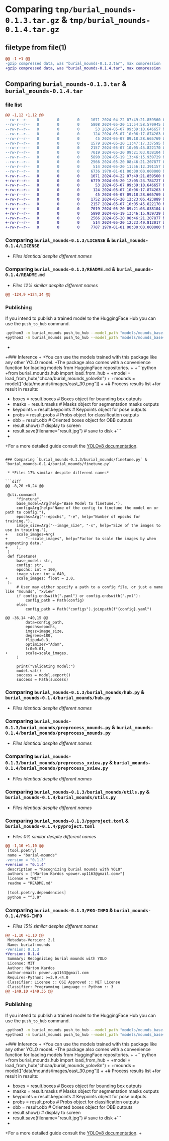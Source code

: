 # Comparing `tmp/burial_mounds-0.1.3.tar.gz` & `tmp/burial_mounds-0.1.4.tar.gz`

## filetype from file(1)

```diff
@@ -1 +1 @@
-gzip compressed data, was "burial_mounds-0.1.3.tar", max compression
+gzip compressed data, was "burial_mounds-0.1.4.tar", max compression
```

## Comparing `burial_mounds-0.1.3.tar` & `burial_mounds-0.1.4.tar`

### file list

```diff
@@ -1,12 +1,12 @@
--rw-r--r--   0        0        0     1071 2024-04-22 07:49:21.859560 burial_mounds-0.1.3/LICENSE
--rw-r--r--   0        0        0     5808 2024-05-20 11:54:58.570945 burial_mounds-0.1.3/README.md
--rw-r--r--   0        0        0       53 2024-05-07 09:39:10.646657 burial_mounds-0.1.3/burial_mounds/__init__.py
--rw-r--r--   0        0        0      124 2024-05-07 10:06:17.874263 burial_mounds-0.1.3/burial_mounds/__main__.py
--rw-r--r--   0        0        0       45 2024-05-07 09:18:28.665769 burial_mounds-0.1.3/burial_mounds/cli.py
--rw-r--r--   0        0        0     1579 2024-05-20 11:47:17.337595 burial_mounds-0.1.3/burial_mounds/finetune.py
--rw-r--r--   0        0        0     2157 2024-05-07 10:05:45.822170 burial_mounds-0.1.3/burial_mounds/hub.py
--rw-r--r--   0        0        0     7019 2024-05-20 09:21:03.038104 burial_mounds-0.1.3/burial_mounds/preprocess_mounds.py
--rw-r--r--   0        0        0     5890 2024-05-19 13:46:15.939729 burial_mounds-0.1.3/burial_mounds/preprocess_xview.py
--rw-r--r--   0        0        0     2566 2024-05-20 08:46:21.207877 burial_mounds-0.1.3/burial_mounds/utils.py
--rw-r--r--   0        0        0      514 2024-05-20 11:56:12.391157 burial_mounds-0.1.3/pyproject.toml
--rw-r--r--   0        0        0     6736 1970-01-01 00:00:00.000000 burial_mounds-0.1.3/PKG-INFO
+-rw-r--r--   0        0        0     1071 2024-04-22 07:49:21.859560 burial_mounds-0.1.4/LICENSE
+-rw-r--r--   0        0        0     6779 2024-05-20 12:05:23.784727 burial_mounds-0.1.4/README.md
+-rw-r--r--   0        0        0       53 2024-05-07 09:39:10.646657 burial_mounds-0.1.4/burial_mounds/__init__.py
+-rw-r--r--   0        0        0      124 2024-05-07 10:06:17.874263 burial_mounds-0.1.4/burial_mounds/__main__.py
+-rw-r--r--   0        0        0       45 2024-05-07 09:18:28.665769 burial_mounds-0.1.4/burial_mounds/cli.py
+-rw-r--r--   0        0        0     1752 2024-05-20 12:23:06.423889 burial_mounds-0.1.4/burial_mounds/finetune.py
+-rw-r--r--   0        0        0     2157 2024-05-07 10:05:45.822170 burial_mounds-0.1.4/burial_mounds/hub.py
+-rw-r--r--   0        0        0     7019 2024-05-20 09:21:03.038104 burial_mounds-0.1.4/burial_mounds/preprocess_mounds.py
+-rw-r--r--   0        0        0     5890 2024-05-19 13:46:15.939729 burial_mounds-0.1.4/burial_mounds/preprocess_xview.py
+-rw-r--r--   0        0        0     2566 2024-05-20 08:46:21.207877 burial_mounds-0.1.4/burial_mounds/utils.py
+-rw-r--r--   0        0        0      514 2024-05-20 12:23:49.812017 burial_mounds-0.1.4/pyproject.toml
+-rw-r--r--   0        0        0     7707 1970-01-01 00:00:00.000000 burial_mounds-0.1.4/PKG-INFO
```

### Comparing `burial_mounds-0.1.3/LICENSE` & `burial_mounds-0.1.4/LICENSE`

 * *Files identical despite different names*

### Comparing `burial_mounds-0.1.3/README.md` & `burial_mounds-0.1.4/README.md`

 * *Files 12% similar despite different names*

```diff
@@ -124,9 +124,34 @@
 ```
 
 ### Publishing
 
 If you intend to publish a trained model to the HuggingFace Hub you can use the `push_to_hub` command.
 
 ```bash
-python3 -m burial_mounds push_to_hub --model_path "models/mounds_base-yolov8n_best.pt" --repo_id "chcaa/burial-mounds_yolo8n_obb"
+python3 -m burial_mounds push_to_hub --model_path "models/mounds_base-yolov8n_best.pt" --repo_id "chcaa/burial-mounds_yolov8n"
 ```
+
+### Inference
+
+You can use the models trained with this package like any other YOLO model.
+The package also comes with a convenience function for loading models from HuggingFace repositories.
+
+```python
+from burial_mounds.hub import load_from_hub
+
+model = load_from_hub("chcaa/burial_mounds_yolov8n")
+
+mounds = model(["data/mounds/images/east_30.png"])
+
+# Process results list
+for result in results:
+    boxes = result.boxes  # Boxes object for bounding box outputs
+    masks = result.masks  # Masks object for segmentation masks outputs
+    keypoints = result.keypoints  # Keypoints object for pose outputs
+    probs = result.probs  # Probs object for classification outputs
+    obb = result.obb  # Oriented boxes object for OBB outputs
+    result.show()  # display to screen
+    result.save(filename="result.jpg")  # save to disk
+```
+
+For a more detailed guide consult the [YOLOv8 documentation](https://docs.ultralytics.com/modes/predict/#key-features-of-predict-mode).
```

### Comparing `burial_mounds-0.1.3/burial_mounds/finetune.py` & `burial_mounds-0.1.4/burial_mounds/finetune.py`

 * *Files 17% similar despite different names*

```diff
@@ -8,20 +8,24 @@
 
 @cli.command(
     "finetune",
     base_model=Arg(help="Base Model to finetune."),
     config=Arg(help="Name of the config to finetune the model on or path to config."),
     epochs=Arg("--epochs", "-e", help="Number of epochs for training."),
     image_size=Arg("--image_size", "-s", help="Size of the images to use in training."),
+    scale_images=Arg(
+        "--scale_images", help="Factor to scale the images by when augmenting data."
+    ),
 )
 def finetune(
     base_model: str,
     config: str,
     epochs: int = 100,
     image_size: int = 640,
+    scale_images: float = 2.0,
 ):
     # User may either specify a path to a config file, or just a name like "mounds", "xview"
     if config.endswith(".yaml") or config.endswith(".yml"):
         config_path = Path(config)
     else:
         config_path = Path("configs").joinpath(f"{config}.yaml")
 
@@ -36,14 +40,15 @@
         data=config_path,
         epochs=epochs,
         imgsz=image_size,
         degrees=180,
         flipud=0.3,
         optimizer="Adam",
         lr0=0.01,
+        scale=scale_images,
     )
 
     print("Validating model:")
     model.val()
     success = model.export()
     success = Path(success)
```

### Comparing `burial_mounds-0.1.3/burial_mounds/hub.py` & `burial_mounds-0.1.4/burial_mounds/hub.py`

 * *Files identical despite different names*

### Comparing `burial_mounds-0.1.3/burial_mounds/preprocess_mounds.py` & `burial_mounds-0.1.4/burial_mounds/preprocess_mounds.py`

 * *Files identical despite different names*

### Comparing `burial_mounds-0.1.3/burial_mounds/preprocess_xview.py` & `burial_mounds-0.1.4/burial_mounds/preprocess_xview.py`

 * *Files identical despite different names*

### Comparing `burial_mounds-0.1.3/burial_mounds/utils.py` & `burial_mounds-0.1.4/burial_mounds/utils.py`

 * *Files identical despite different names*

### Comparing `burial_mounds-0.1.3/pyproject.toml` & `burial_mounds-0.1.4/pyproject.toml`

 * *Files 0% similar despite different names*

```diff
@@ -1,10 +1,10 @@
 [tool.poetry]
 name = "burial-mounds"
-version = "0.1.3"
+version = "0.1.4"
 description = "Recognizing burial mounds with YOLO"
 authors = ["Márton Kardos <power.up1163@gmail.com>"]
 license = "MIT"
 readme = "README.md"
 
 [tool.poetry.dependencies]
 python = "^3.9"
```

### Comparing `burial_mounds-0.1.3/PKG-INFO` & `burial_mounds-0.1.4/PKG-INFO`

 * *Files 15% similar despite different names*

```diff
@@ -1,10 +1,10 @@
 Metadata-Version: 2.1
 Name: burial-mounds
-Version: 0.1.3
+Version: 0.1.4
 Summary: Recognizing burial mounds with YOLO
 License: MIT
 Author: Márton Kardos
 Author-email: power.up1163@gmail.com
 Requires-Python: >=3.9,<4.0
 Classifier: License :: OSI Approved :: MIT License
 Classifier: Programming Language :: Python :: 3
@@ -149,10 +149,35 @@
 ```
 
 ### Publishing
 
 If you intend to publish a trained model to the HuggingFace Hub you can use the `push_to_hub` command.
 
 ```bash
-python3 -m burial_mounds push_to_hub --model_path "models/mounds_base-yolov8n_best.pt" --repo_id "chcaa/burial-mounds_yolo8n_obb"
+python3 -m burial_mounds push_to_hub --model_path "models/mounds_base-yolov8n_best.pt" --repo_id "chcaa/burial-mounds_yolov8n"
 ```
 
+### Inference
+
+You can use the models trained with this package like any other YOLO model.
+The package also comes with a convenience function for loading models from HuggingFace repositories.
+
+```python
+from burial_mounds.hub import load_from_hub
+
+model = load_from_hub("chcaa/burial_mounds_yolov8n")
+
+mounds = model(["data/mounds/images/east_30.png"])
+
+# Process results list
+for result in results:
+    boxes = result.boxes  # Boxes object for bounding box outputs
+    masks = result.masks  # Masks object for segmentation masks outputs
+    keypoints = result.keypoints  # Keypoints object for pose outputs
+    probs = result.probs  # Probs object for classification outputs
+    obb = result.obb  # Oriented boxes object for OBB outputs
+    result.show()  # display to screen
+    result.save(filename="result.jpg")  # save to disk
+```
+
+For a more detailed guide consult the [YOLOv8 documentation](https://docs.ultralytics.com/modes/predict/#key-features-of-predict-mode).
+
```

